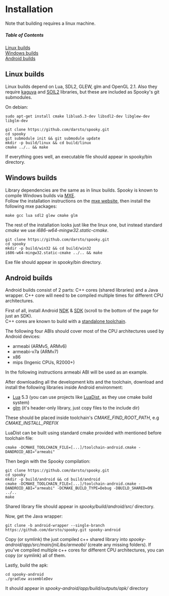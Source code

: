 # Installation
Note that building requires a linux machine.

##### Table of Contents
[Linux builds](#linux-builds)  
[Windows builds](#windows-builds)  
[Android builds](#android-builds)  

## Linux builds
Linux builds depend on Lua, SDL2, GLEW, glm and OpenGL 2.1. Also they require [kaguya][1] and [SOIL2][2] libraries, but these are included as Spooky's git submodules.

On debian:
```
sudo apt-get install cmake liblua5.3-dev libsdl2-dev libglew-dev libglm-dev
```

```
git clone https://github.com/darsto/spooky.git
cd spooky
git submodule init && git submodule update
mkdir -p build/linux && cd build/linux
cmake ../.. && make
```
If everything goes well, an executable file should appear in spooky/bin directory.

## Windows builds
Library dependencies are the same as in linux builds. Spooky is known to compile Windows builds via [MXE][3].  
Follow the installation instructions on the [mxe website][4], then install the following mxe packages:
```
make gcc lua sdl2 glew cmake glm
```

The rest of the installation looks just like the linux one, but instead standard *cmake* we use *i686-w64-mingw32.static-cmake*.
```
git clone https://github.com/darsto/spooky.git
cd spooky
mkdir -p build/win32 && cd build/win32
i686-w64-mingw32.static-cmake ../.. && make
```
Exe file should appear in spooky/bin directory.

## Android builds
Android builds consist of 2 parts: C++ cores (shared libraries) and a Java wrapper. C++ core will need to be compiled multiple times for different CPU architectures.

First of all, install Android [NDK][5] & [SDK][6] (scroll to the bottom of the page for just an SDK).  
C++ cores are known to build with a [standalone toolchain][7].

The following four ABIs should cover most of the CPU architectures used by Android devices:
* armeabi (ARMv5, ARMv6)
* armeabi-v7a (ARMv7)
* x86
* mips (Ingenic CPUs, R2000+)

In the following instructions armeabi ABI will be used as an example.

After downloading all the development kits and the toolchain, download and install the following libraries inside Android environment:
* [Lua][8] 5.3 (you can use projects like [LuaDist][9], as they use cmake build system)
* [glm][10] (it's header-only library, just copy files to the include dir)

These should be placed inside toolchain's *CMAKE_FIND_ROOT_PATH*, e.g *CMAKE_INSTALL_PREFIX*

LuaDist can be built using standard cmake provided with mentioned before toolchain file:
```
cmake -DCMAKE_TOOLCHAIN_FILE=[...]/toolchain-android.cmake -DANDROID_ABI="armeabi"
```

Then begin with the Spooky compilation:
```
git clone https://github.com/darsto/spooky.git
cd spooky
mkdir -p build/android && cd build/android
cmake -DCMAKE_TOOLCHAIN_FILE=[...]/toolchain-android.cmake -DANDROID_ABI="armeabi" -DCMAKE_BUILD_TYPE=Debug -DBUILD_SHARED=ON ../..
make
```
Shared library file should appear in *spooky/build/android/src/* directory.

Now, get the Java wrapper:
```
git clone -b android-wrapper --single-branch https://github.com/darsto/spooky.git spooky-android
```
Copy (or symlink) the just compiled c++ shared library into *spooky-android/app/src/main/jniLibs/armeabi/* (create any missing folders). If you've compiled multiple c++ cores for different CPU architectures, you can copy (or symlink) all of them.

Lastly, build the apk:
```
cd spooky-android
./gradlew assembleDev
```
It should appear in *spooky-android/app/build/outputs/apk/* directory

[1]: https://github.com/satoren/kaguya
[2]: https://github.com/darsto/SOIL2
[3]: http://mxe.cc/
[4]: http://mxe.cc/#tutorial
[5]: https://developer.android.com/ndk/downloads/index.html
[6]: https://developer.android.com/studio/index.html
[7]: https://github.com/taka-no-me/android-cmake
[8]: https://www.lua.org/download.html
[9]: http://luadist.org/
[10]: http://glm.g-truc.net/